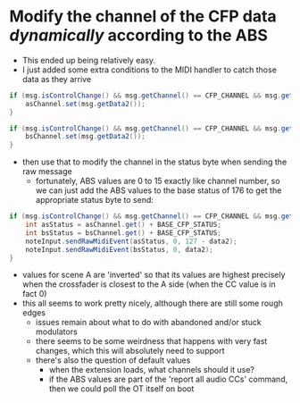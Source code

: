 # Modify the channel of the CFP data _dynamically_ according to the ABS 

- This ended up being relatively easy. 
- I just added some extra conditions to the MIDI handler to catch those data as they arrive

```java
if (msg.isControlChange() && msg.getChannel() == CFP_CHANNEL && msg.getData1() == AS_CC_NUMBER) {
    asChannel.set(msg.getData2());
}

if (msg.isControlChange() && msg.getChannel() == CFP_CHANNEL && msg.getData1() == BS_CC_NUMBER) {
    bsChannel.set(msg.getData2());
}
```

- then use that to modify the channel in the status byte when sending the raw message
  - fortunately, ABS values are 0 to 15 exactly like channel number, so we can just add the ABS values to the base status of 176 to get the appropriate status byte to send:

```java
if (msg.isControlChange() && msg.getChannel() == CFP_CHANNEL && msg.getData1() == CFP_CC_NUMBER) {
    int asStatus = asChannel.get() + BASE_CFP_STATUS;
    int bsStatus = bsChannel.get() + BASE_CFP_STATUS;
    noteInput.sendRawMidiEvent(asStatus, 0, 127 - data2);
    noteInput.sendRawMidiEvent(bsStatus, 0, data2);
}
```

- values for scene A are 'inverted' so that its values are highest precisely when the crossfader is closest to the A side (when the CC value is in fact 0)
- this all seems to work pretty nicely, although there are still some rough edges
  - issues remain about what to do with abandoned and/or stuck modulators
  - there seems to be some weirdness that happens with very fast changes, which this will absolutely need to support
  - there's also the question of default values
    - when the extension loads, what channels should it use?
    - if the ABS values are part of the 'report all audio CCs' command, then we could poll the OT itself on boot